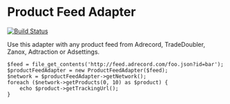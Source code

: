 Product Feed Adapter
====================

[![Build Status](https://secure.travis-ci.org/jongotlin/ProductFeedAdapter.png)](http://travis-ci.org/jongotlin/ProductFeedAdapter)

Use this adapter with any product feed from Adrecord, TradeDoubler, Zanox, Adtraction or Adsettings.

    $feed = file_get_contents('http://feed.adrecord.com/foo.json?id=bar');
    $productFeedAdapter = new ProductFeedAdapter($feed);
    $network = $productFeedAdapter->getNetwork();
    foreach ($network->getProducts(0, 10) as $product) {
        echo $product->getTrackingUrl();
    }